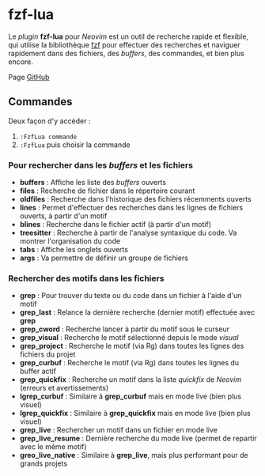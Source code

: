 # fzf-lua

Le *plugin* **fzf-lua** pour *Neovim* est un outil de recherche rapide et flexible, qui utilise la bibliothèque [fzf](https://github.com/junegunn/fzf) pour effectuer des recherches et naviguer rapidement dans des fichiers, des *buffers*, des commandes, et bien plus encore.

Page [GitHub](https://github.com/ibhagwan/fzf-lua)


## Commandes 

Deux façon d'y accèder :
1. `:FzfLua commande`
2. `:FzfLua` puis choisir la commande

### Pour rechercher dans les *buffers* et les fichiers

- **buffers** : Affiche les liste des *buffers* ouverts
- **files** : Recherche de fichier dans le répertoire courant
- **oldfiles** : Recherche dans l'historique des fichiers récemments ouverts
- **lines** : Permet d'effectuer des recherches dans les lignes de fichiers ouverts, à partir d'un motif
- **blines** : Recherche dans le fichier actif (à partir d'un motif)
- **treesitter** : Recherche à partir de l'analyse syntaxique du code. Va montrer l'organisation du code
- **tabs** : Affiche les onglets ouverts
- **args** : Va permettre de définir un groupe de fichiers

### Rechercher des motifs dans les fichiers

- **grep** : Pour trouver du texte ou du code dans un fichier à l'aide d'un motif
- **grep_last** : Relance la dernière recherche (dernier motif) effectuée avec **grep**
- **grep_cword** : Recherche lancer à partir du motif sous le curseur
- **grep_visual** : Recherche le motif sélectionné depuis le mode *visual*
- **grep_project** : Recherche le motif (via Rg) dans toutes les lignes des fichiers du projet
- **grep_curbuf** : Recherche le motif (via Rg) dans toutes les lignes du buffer actif
- **grep_quickfix** : Recherche un motif dans la liste *quickfix* de *Neovim* (erreurs et avertissements)
- **lgrep_curbuf** : Similaire à **grep_curbuf** mais en mode live (bien plus visuel)
- **lgrep_quickfix** : Similaire à **grep_quickfix** mais en mode live (bien plus visuel)
- **grep_live** : Rechercher un motif dans un fichier en mode live
- **grep_live_resume** : Dernière recherche du mode live (permet de repartir avec le même motif)
- **greo_live_native** : Similaire à **grep_live**, mais plus performant pour de grands projets




